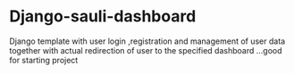 # Django-sauli-dashboard
Django template with user login ,registration  and management of user data together with actual redirection of user to the specified dashboard ...good for starting project 
